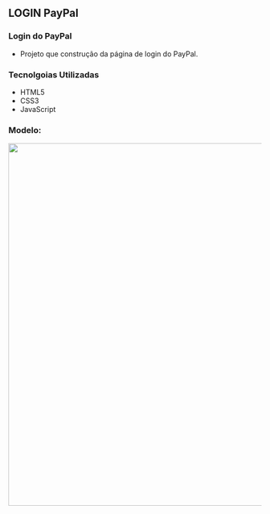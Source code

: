 ## LOGIN PayPal 

### Login do PayPal
- Projeto que construção da página de login do PayPal.

### Tecnolgoias Utilizadas

- HTML5
- CSS3
- JavaScript

### Modelo:

<img src="./modelo" width="720px" />